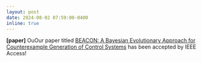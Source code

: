 ```yaml
---
layout: post
date: 2024-08-02 07:59:00-0400
inline: true
---
```

**[paper]** OuOur paper titled [BEACON: A Bayesian Evolutionary Approach for Counterexample Generation of Control Systems](https://ieeexplore.ieee.org/document/10620179) has been accepted by IEEE Access!
